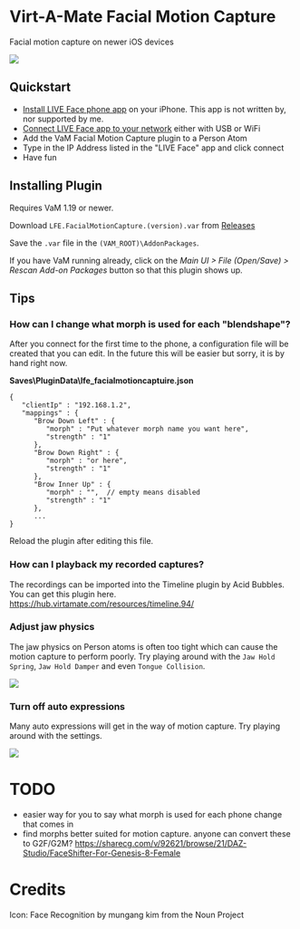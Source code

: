 # Virt-A-Mate Facial Motion Capture

Facial motion capture on newer iOS devices

![](images/demo.gif?raw=true)

## Quickstart

- [Install LIVE Face phone app](https://itunes.apple.com/us/app/live-face/id1357551209) on your iPhone. This app is not written by, nor supported by me.
- [Connect LIVE Face app to your network](https://manual.reallusion.com/Motion_LIVE_Plugin/ENU/Content/iClone_7/Pro_7.0/29_Plug_in/Motion_Live/Connecting_to_LIVE_Face.htm) either with USB or WiFi
- Add the VaM Facial Motion Capture plugin to a Person Atom
- Type in the IP Address listed in the "LIVE Face" app and click connect
- Have fun

## Installing Plugin

Requires VaM 1.19 or newer.

Download `LFE.FacialMotionCapture.(version).var` from [Releases](https://github.com/lfe999/FacialMotionCapture/releases)

Save the `.var` file in the `(VAM_ROOT)\AddonPackages`.

If you have VaM running already, click on the *Main UI > File (Open/Save) > Rescan Add-on Packages* button so that this plugin shows up.

## Tips

### How can I change what morph is used for each "blendshape"?

After you connect for the first time to the phone, a configuration file will be created that you can edit.  In the future this will be easier but sorry, it is by hand right now.

**Saves\PluginData\lfe_facialmotioncaptuire.json**
```
{
   "clientIp" : "192.168.1.2", 
   "mappings" : { 
      "Brow Down Left" : { 
         "morph" : "Put whatever morph name you want here", 
         "strength" : "1"
      }, 
      "Brow Down Right" : { 
         "morph" : "or here", 
         "strength" : "1"
      }, 
      "Brow Inner Up" : { 
         "morph" : "",  // empty means disabled
         "strength" : "1"
      }, 
      ...
}
```

Reload the plugin after editing this file.

### How can I playback my recorded captures?

The recordings can be imported into the Timeline plugin by Acid Bubbles.  You can get this plugin here. https://hub.virtamate.com/resources/timeline.94/

### Adjust jaw physics

The jaw physics on Person atoms is often too tight which can cause the motion capture to perform poorly.  Try playing around with the `Jaw Hold Spring`, `Jaw Hold Damper` and even `Tongue Collision`.

![](images/jaw_physics.png?raw=true)

### Turn off auto expressions

Many auto expressions will get in the way of motion capture.  Try playing around with the settings.

![](images/auto_behaviors.png?raw=true)

# TODO

- easier way for you to say what morph is used for each phone change that comes in
- find morphs better suited for motion capture. anyone can convert these to G2F/G2M? https://sharecg.com/v/92621/browse/21/DAZ-Studio/FaceShifter-For-Genesis-8-Female

# Credits

Icon: Face Recognition by mungang kim from the Noun Project

